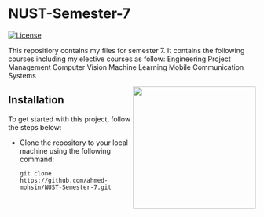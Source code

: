 # NUST-Semester-7
[![License](https://img.shields.io/badge/License-MIT-blue.svg)](https://opensource.org/licenses/MIT)

This repositiory contains my files for semester 7. It contains the following courses including my elective courses as follow:
Engineering Project Management
Computer Vision
Machine Learning
Mobile Communication Systems

[<img align="right" width="250" height="250" src="https://crystalpng.com/wp-content/uploads/2022/02/national-university.png"/>](https://nust.edu.pk/)



## Installation
To get started with this project, follow the steps below:

- Clone the repository to your local machine using the following command:

    ```fish
    git clone https://github.com/ahmed-mohsin/NUST-Semester-7.git
    ```

